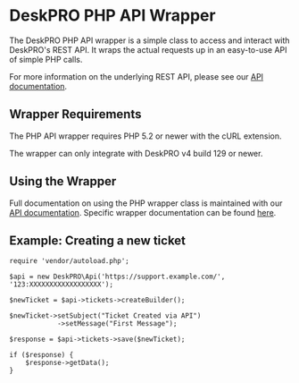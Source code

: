 DeskPRO PHP API Wrapper
=======================

The DeskPRO PHP API wrapper is a simple class to access and interact with DeskPRO's REST API. It wraps the actual requests up in an easy-to-use API of simple PHP calls.

For more information on the underlying REST API, please see our [API documentation](http://support.deskpro.com/kb/17-deskpro-api).

Wrapper Requirements
--------------------

The PHP API wrapper requires PHP 5.2 or newer with the cURL extension.

The wrapper can only integrate with DeskPRO v4 build 129 or newer.

Using the Wrapper
-----------------

Full documentation on using the PHP wrapper class is maintained with our [API documentation](http://support.deskpro.com/kb/17-deskpro-api). Specific wrapper documentation can be found [here](https://support.deskpro.com/kb/articles/97-deskpro-api-wrapper-php).

Example: Creating a new ticket
------------------------------

    require 'vendor/autoload.php';

    $api = new DeskPRO\Api('https://support.example.com/', '123:XXXXXXXXXXXXXXXXXX');

    $newTicket = $api->tickets->createBuilder();
    
    $newTicket->setSubject("Ticket Created via API")
                ->setMessage("First Message");

    $response = $api->tickets->save($newTicket);

    if ($response) {
        $response->getData();
    }